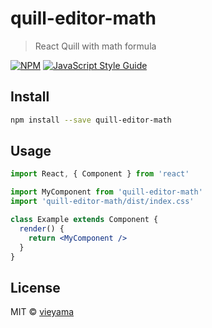 # quill-editor-math

> React Quill with math formula

[![NPM](https://img.shields.io/npm/v/quill-editor-math.svg)](https://www.npmjs.com/package/quill-editor-math) [![JavaScript Style Guide](https://img.shields.io/badge/code_style-standard-brightgreen.svg)](https://standardjs.com)

## Install

```bash
npm install --save quill-editor-math
```

## Usage

```jsx
import React, { Component } from 'react'

import MyComponent from 'quill-editor-math'
import 'quill-editor-math/dist/index.css'

class Example extends Component {
  render() {
    return <MyComponent />
  }
}
```

## License

MIT © [vieyama](https://github.com/vieyama)
